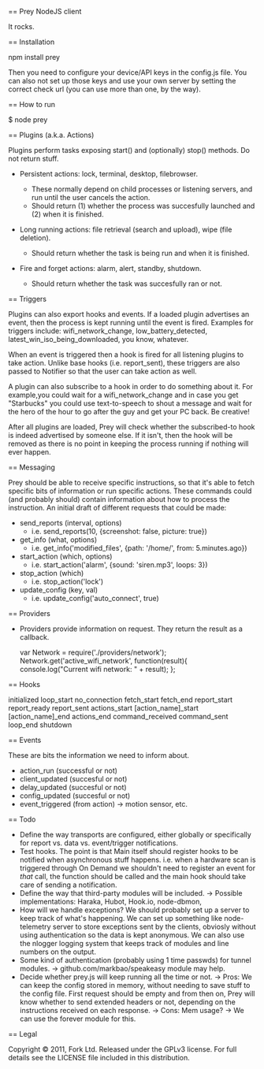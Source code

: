 == Prey NodeJS client

It rocks.

== Installation

npm install prey

Then you need to configure your device/API keys in the config.js file. You can
also not set up those keys and use your own server by setting the correct check
url (you can use more than one, by the way).

== How to run

$ node prey

== Plugins (a.k.a. Actions)

Plugins perform tasks exposing start() and (optionally) stop() methods. Do not return stuff.

  - Persistent actions: lock, terminal, desktop, filebrowser.

    - These normally depend on child processes or listening servers, and run until the user cancels the action.
    - Should return (1) whether the process was succesfully launched and (2) when it is finished.

  - Long running actions: file retrieval (search and upload), wipe (file deletion).
    - Should return whether the task is being run and when it is finished.

  - Fire and forget actions: alarm, alert, standby, shutdown.
    - Should return whether the task was succesfully ran or not.

== Triggers

Plugins can also export hooks and events. If a loaded plugin advertises an event,
then the process is kept running until the event is fired. Examples for triggers
include: wifi_network_change, low_battery_detected, latest_win_iso_being_downloaded,
you know, whatever.

When an event is triggered then a hook is fired for all listening plugins to take
action. Unlike base hooks (i.e. report_sent), these triggers are also passed to
Notifier so that the user can take action as well.

A plugin can also subscribe to a hook in order to do something about it. For
example,you could wait for a wifi_network_change and in case you get "Starbucks"
you could use text-to-speech to shout a message and wait for the hero of the hour
to go after the guy and get your PC back. Be creative!

After all plugins are loaded, Prey will check whether the subscribed-to hook is
indeed advertised by someone else. If it isn't, then the hook will be removed as
there is no point in keeping the process running if nothing will ever happen.

== Messaging

Prey should be able to receive specific instructions, so that it's able to fetch
specific bits of information or run specific actions. These commands could (and
probably should) contain information about how to process the instruction. An
initial draft of different requests that could be made:

 - send_reports (interval, options)
   - i.e. send_reports(10, {screenshot: false, picture: true})
 - get_info (what, options)
   - i.e. get_info('modified_files', {path: '/home/', from: 5.minutes.ago})
 - start_action (which, options)
   - i.e. start_action('alarm', {sound: 'siren.mp3', loops: 3})
 - stop_action (which)
   - i.e. stop_action('lock')
 - update_config (key, val)
   - i.e. update_config('auto_connect', true)


== Providers

 - Providers provide information on request. They return the result as a callback.

	var Network = require('./providers/network');
	Network.get('active_wifi_network', function(result){
		console.log("Current wifi network: " + result);
	};

== Hooks

initialized
loop_start
no_connection
fetch_start
fetch_end
report_start
report_ready
report_sent
actions_start
[action_name]_start
[action_name]_end
actions_end
command_received
command_sent
loop_end
shutdown

== Events

These are bits the information we need to inform about.

- action_run (successful or not)
- client_updated (succesful or not)
- delay_updated (succesful or not)
- config_updated (succesful or not)
- event_triggered (from action) -> motion sensor, etc.

== Todo

- Define the way transports are configured, either globally or specifically
  for report vs. data vs. event/trigger notifications.
- Test hooks. The point is that Main itself should register hooks to be notified
  when asynchronous stuff happens. i.e. when a hardware scan is triggered through
  On Demand we shouldn't need to register an event for *that* call, the function
  should be called and the main hook should take care of sending a notification.
- Define the way that third-party modules will be included.
 -> Possible implementations: Haraka, Hubot, Hook.io, node-dbmon, 
- How will we handle exceptions? We should probably set up a server
  to keep track of what's happening. We can set up something like
  node-telemetry server to store exceptions sent by the clients, obviosly
  without using authentication so the data is kept anonymous.
  We can also use the nlogger logging system that keeps track of modules
  and line numbers on the output.
- Some kind of authentication (probably using 1 time passwds) for tunnel modules.
 -> github.com/markbao/speakeasy module may help.
- Decide whether prey.js will keep running all the time or not.
 -> Pros: We can keep the config stored in memory, without needing to
    save stuff to the config file. First request should be empty and
    from then on, Prey will know whether to send extended headers or not,
    depending on the instructions received on each response.
 -> Cons: Mem usage?
 -> We can use the forever module for this.


== Legal

Copyright © 2011, Fork Ltd.
Released under the GPLv3 license.
For full details see the LICENSE file included in this distribution.
